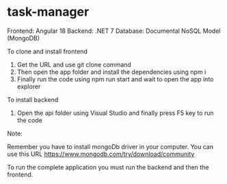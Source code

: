 # task-manager
Frontend: Angular 18
Backend: .NET 7
Database: Documental NoSQL Model (MongoDB)

To clone and install frontend

1. Get the URL and use git clone command
2. Then open the app folder and install the dependencies using npm i
3. Finally run the code using npm run start and wait to open the app into explorer

To install backend
1. Open the api folder using Visual Studio and finally press F5 key to run the code

Note:

Remember you have to install mongoDb driver in your computer. You can use this URL https://www.mongodb.com/try/download/community

To run the complete application you must run the backend and then the frontend.
